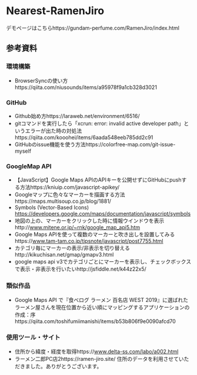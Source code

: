 # Nearest-RamenJiro
デモページはこちらhttps://gundam-perfume.com/RamenJiro/index.html

## 参考資料
### 環境構築
- BrowserSyncの使い方https://qiita.com/niusounds/items/a95978f9a1cb328d3021

### GitHub
- Github始め方https://laraweb.net/environment/6516/
- gitコマンドを実行したら「xcrun: error: invalid active developer path」というエラーが出た時の対処法https://qiita.com/kooohei/items/6aada548eeb785dd2c91
- GitHubのissue機能を使う方法https://colorfree-map.com/git-issue-myself

### GoogleMap API
- 【JavaScript】Google Maps APIのAPIキーを公開せずにGitHubにpushする方法https://kniuip.com/javascript-apikey/
- Googleマップに色々なマーカーを描画する方法https://maps.multisoup.co.jp/blog/1881/
- Symbols (Vector-Based Icons) https://developers.google.com/maps/documentation/javascript/symbols
- 地図の上の、マーカーをクリックした時に情報ウインドウを表示http://www.mitene.or.jp/~rnk/google_map_api5.htm
- Google Maps APIを使って複数のマーカーと吹き出しを設置してみるhttps://www.tam-tam.co.jp/tipsnote/javascript/post7755.html
- カテゴリ毎にマーカーの表示/非表示を切り替えるhttp://kikuchisan.net/gmap/gmapv3.html
- google maps api v3でカテゴリごとにマーカーを表示し、チェックボックスで表示・非表示を行いたいhttp://jsfiddle.net/k44z22x5/

### 類似作品
- Google Maps API で『食べログ ラーメン 百名店 WEST 2019』に選ばれたラーメン屋さんを現在位置から近い順にマッピングするアプリケーションの作成：序https://qiita.com/toshifumiimanishi/items/b53b806f9e0090afcd70

### 使用ツール・サイト
- 住所から緯度・経度を取得https://www.delta-ss.com/labo/a002.html
- ラーメン二郎PC店2https://ramen-jiro.site/
住所のデータを利用させていただきました。ありがとうございます。
